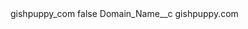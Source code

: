 <?xml version="1.0" encoding="UTF-8"?>
<CustomMetadata xmlns="http://soap.sforce.com/2006/04/metadata" xmlns:xsi="http://www.w3.org/2001/XMLSchema-instance" xmlns:xsd="http://www.w3.org/2001/XMLSchema">
    <label>gishpuppy_com</label>
    <protected>false</protected>
    <values>
        <field>Domain_Name__c</field>
        <value xsi:type="xsd:string">gishpuppy.com</value>
    </values>
</CustomMetadata>
